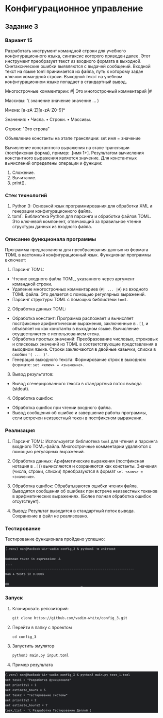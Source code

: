 # Конфигурационное управление
## Задание 3
### Вариант 15

Разработать инструмент командной строки для учебного конфигурационного
языка, синтаксис которого приведен далее. Этот инструмент преобразует текст из
входного формата в выходной. Синтаксические ошибки выявляются с выдачей
сообщений.
Входной текст на языке toml принимается из файла, путь к которому задан
ключом командной строки. Выходной текст на учебном конфигурационном
языке попадает в стандартный вывод.


Многострочные комментарии:
#|
Это многострочный
комментарий
|#



Массивы:
'( значение значение значение ... )


Имена:
[a-zA-Z][a-zA-Z0-9]*


Значения:
• Числа.
• Строки.
• Массивы.


Строки: "Это строка"


Объявление константы на этапе трансляции: set имя = значение

Вычисление константного выражения на этапе трансляции (постфиксная форма), пример: .[имя 1+].
Результатом вычисления константного выражения является значение.
Для константных вычислений определены операции и функции:
1. Сложение.
2. Вычитание.
3. print().

### Стек технологий
1.	Python 3: Основной язык программирования для обработки XML и генерации конфигурационного файла.
2. toml`: Библиотека Python для парсинга и обработки файлов TOML. Это ключевой компонент, отвечающий за правильное чтение структуры данных из входного файла.

### Описание функционала программы

Программа предназначена для преобразования данных из формата TOML в кастомный конфигурационный язык. Функционал программы включает:

1. Парсинг TOML:

* Чтение входного файла TOML, указанного через аргумент командной строки.
* Удаление многострочных комментариев (`#| ... |#`) из входного TOML файла. Это делается с помощью регулярных выражений.
* Парсинг структуры TOML с помощью библиотеки `toml`.

2. Обработка данных TOML:

* Обработка констант: Программа распознает и вычисляет постфиксные арифметические выражения, заключенные в `.[]`, и объявляет их как константы в выходном языке. Вычисление осуществляется с использованием стека.
* Обработка простых значений: Преобразование числовых, строковых и списковых значений из TOML в соответствующие представления в выходном языке. Строки заключаются в двойные кавычки, списки в скобки `'( ... )'`.
* Генерация выходного текста: Формирование строк в выходном формате: `set <ключ> = <значение>`.

3. Вывод результатов:

* Вывод сгенерированного текста в стандартный поток вывода (stdout).
4. Обработка ошибок:

* Обработка ошибок при чтении входного файла.
* Вывод сообщения об ошибке и завершение работы программы, если встречен неизвестный токен в постфиксном выражении.

### Реализация

1. Парсинг TOML: Используется библиотека `toml` для чтения и парсинга входного TOML-файла. Многострочные комментарии удаляются с помощью регулярных выражений.

2. Обработка данных: Арифметические выражения (постфиксная нотация в `.[]`) вычисляются и сохраняются как константы. Значения (числа, строки, списки) преобразуются в формат `set <ключ> = <значение>`.

3. Обработка ошибок: Обрабатываются ошибки чтения файла. Выводятся сообщения об ошибках при встрече неизвестных токенов в арифметических выражениях. (Более полная обработка ошибок отсутствует).

4. Вывод: Результат выводится в стандартный поток вывода. Сохранение в файл не реализовано.

### Тестирование
Тестирование функционала пройдено успешно:

![alt text](<./images_tests/unittests.png>)



### Запуск
1. Клонировать репозиторий:

   ```html
   git clone https://github.com/vadim-white/config_3.git
   ```

2. Перейти в папку с проектом
   
   ```html
   cd config_3
   ```

3. Запустить эмулятор
   
   ```html
   python3 main.py input.toml
   ```

4. Пример результата

![alt text](<./images_tests/test_1.png>)



